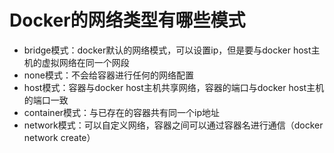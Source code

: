 # Docker的网络类型有哪些模式
- bridge模式：docker默认的网络模式，可以设置ip，但是要与docker host主机的虚拟网络在同一个网段
- none模式：不会给容器进行任何的网络配置
- host模式：容器与docker host主机共享网络，容器的端口与docker host主机的端口一致
- container模式：与已存在的容器共有同一个ip地址
- network模式：可以自定义网络，容器之间可以通过容器名进行通信（docker network create）